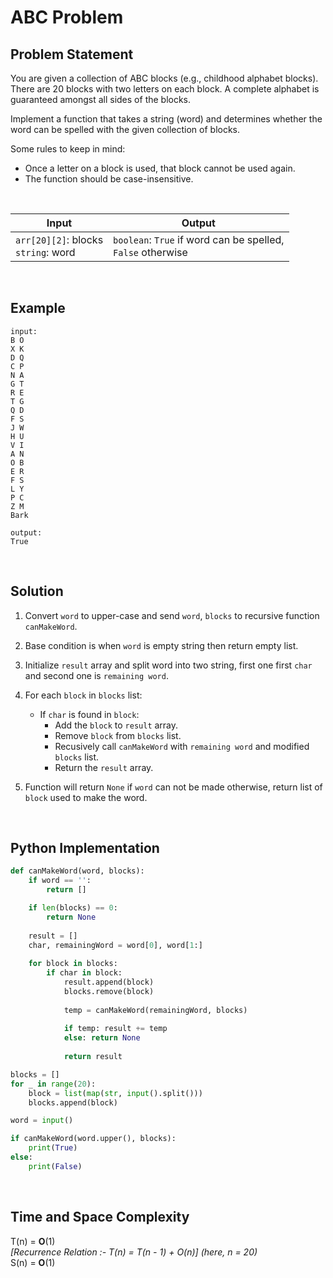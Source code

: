 # ABC Problem

## Problem Statement

You are given a collection of ABC blocks (e.g., childhood alphabet blocks). There are 20 blocks with two letters on each block. A complete alphabet is guaranteed amongst all sides of the blocks.

Implement a function that takes a string (word) and determines whether the word can be spelled with the given collection of blocks.

Some rules to keep in mind:

* Once a letter on a block is used, that block cannot be used again.
* The function should be case-insensitive.

<br>

| Input | Output |
| --- | --- |
| `arr[20][2]`: blocks <br> `string`: word | `boolean`: `True` if word can be spelled, <br> `False` otherwise |

<br>

## Example

```
input:
B O
X K
D Q
C P
N A
G T
R E
T G
Q D
F S
J W
H U
V I
A N
O B
E R
F S
L Y
P C
Z M
Bark

output:
True
```

<br>

## Solution

1. Convert `word` to upper-case and send `word`, `blocks` to recursive function `canMakeWord`.

2. Base condition is when `word` is empty string then return empty list.

3. Initialize `result` array and split word into two string, first one first `char` and second one is `remaining word`.

4. For each `block` in `blocks` list:
    * If `char` is found in `block`:
        * Add the `block` to `result` array.
        * Remove `block` from `blocks` list.
        * Recusively call `canMakeWord` with `remaining word` and modified `blocks` list.
        * Return the `result` array.

5. Function will return `None` if `word` can not be made otherwise, return list of `block` used to make the word.

<br>

## Python Implementation

```python
def canMakeWord(word, blocks):
    if word == '':
        return []

    if len(blocks) == 0:
        return None
    
    result = []
    char, remainingWord = word[0], word[1:]
    
    for block in blocks:
        if char in block:
            result.append(block)
            blocks.remove(block)
            
            temp = canMakeWord(remainingWord, blocks)
            
            if temp: result += temp 
            else: return None
            
            return result 

blocks = []
for _ in range(20):
    block = list(map(str, input().split()))
    blocks.append(block)

word = input()

if canMakeWord(word.upper(), blocks):
    print(True)
else:
    print(False)
```

<br>

## Time and Space Complexity
T(n) = **O**(1)
<br> *[Recurrence Relation :- T(n) = T(n - 1) + O(n)]* *(here, n = 20)*
<br>S(n) = **O**(1)